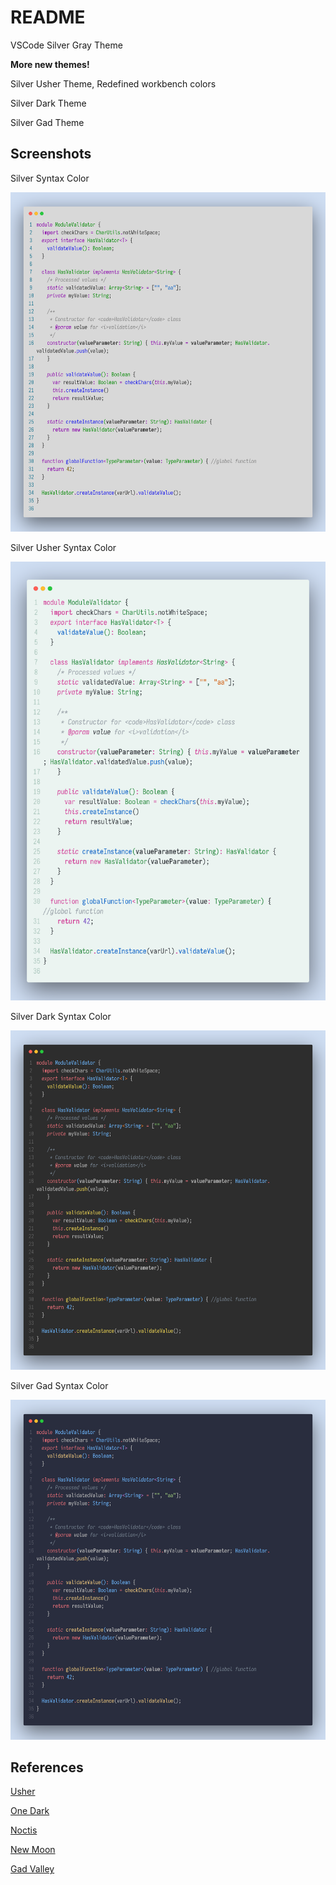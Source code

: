 # README

VSCode Silver Gray Theme

**More new themes!**

Silver Usher Theme, Redefined workbench colors

Silver Dark Theme

Silver Gad Theme

## Screenshots

<!-- Silver Gray Theme

![vscode](./screenshots/vscode-gray.png)

Silver Dark Theme

![vscode](./screenshots/vscode-dark.png)

Silver Gad Theme

![vscode](./screenshots/vscode-Gad.png)

Silver Usher Theme

![vscode](./screenshots/vscode-usher.png) -->

Silver Syntax Color

![vscode](./screenshots/syntax-gray.png)

Silver Usher Syntax Color

![vscode](./screenshots/syntax-usher.png)

Silver Dark Syntax Color

![vscode](./screenshots/syntax-dark.png)

Silver Gad Syntax Color

![vscode](./screenshots/syntax-Gad.png)

## References

[Usher]

[One Dark]

[Noctis]

[New Moon]

[Gad Valley]

[noctis]: https://marketplace.visualstudio.com/items?itemName=liviuschera.noctis
[tokyo night]: https://marketplace.visualstudio.com/items?itemName=enkia.tokyo-night
[gray gray gray]: https://marketplace.visualstudio.com/items?itemName=kendama1980.graygraygray
[usher]: https://usher.style/primitives/
[github light]: https://marketplace.visualstudio.com/items?itemName=Hyzeta.vscode-theme-github-light
[gad valley]: https://marketplace.visualstudio.com/items?itemName=dustypomerleau.Gad-valley
[new moon]: https://marketplace.visualstudio.com/items?itemName=taniarascia.new-moon-vscode
[an old hope]: https://marketplace.visualstudio.com/items?itemName=dustinsanders.an-old-hope-theme-vscode
[one dark]: https://github.com/joshdick/onedark.vim/blob/main/colors/onedark.vim
